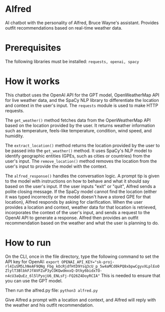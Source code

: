# Alfred
AI chatbot with the personality of Alfred, Bruce Wayne's assistant. Provides outfit recommendations based on real-time weather data.

# Prerequisites
The following libraries must be installed:
```requests, openai, spacy```

# How it works

This chatbot uses the OpenAI API for the GPT model, OpenWeatherMap API for live weather data, and the SpaCy NLP library to differentiate the location and context in the user's input. The ```requests``` module is used to make HTTP requests.

The ```get_weather()``` method fetches data from the OpenWeatherMap API based on the location provided by the user. It returns weather information such as temperature, feels-like temperature, condition, wind speed, and humidity.

The ```extract_location()``` method returns the location provided by the user to be passed into the ```get_weather()``` method. It uses SpaCy's NLP model to identify geographic entities (GPEs, such as cities or countries) from the user's input. The ```remove_location()``` method removes the location from the user's input to provide the model with the context.

The ```alfred_response()``` handles the conversation logic. A prompt tip is given to the model with instructions on how to behave and what it should say based on the user's input. If the user inputs "exit" or "quit", Alfred sends a polite closing message. If the SpaCy model cannot find the location (either it was typed incorrectly or the model doesn't have a stored GPE for that location), Alfred responds by asking for clarification. When the user provides a location and context, weather data for that location is retrieved, incorporates the context of the user's input, and sends a request to the OpenAI API to generate a response. Alfred then provides an outfit recommendation based on the weather and what the user is planning to do.

# How to run
On the CLI, once in the file directory, type the following command to set the API key for OpenAI:
```export OPENAI_API_KEY="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"```
This is needed to ensure that you can use the GPT model.

Then run the alfred.py file:
```python3 alfred.py```

Give Alfred a prompt with a location and context, and Alfred will reply with the weather and his outfit recommendation.
